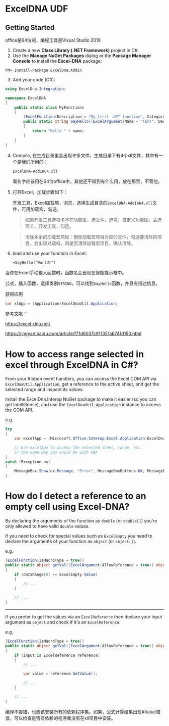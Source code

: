 # ExcelDNA UDF

## Getting Started

office是64位的，编程工具是Visual Studio 2019

1. Create a new **Class Library (.NET Framework)** project in C#.
2. Use the **Manage NuGet Packages** dialog or the **Package Manager Console** to install the **Excel-DNA** package:

```
PM> Install-Package ExcelDna.AddIn
```

3. Add your code (C#):

```C#
using ExcelDna.Integration;

namespace ExcelDNA
{
    public static class MyFunctions
    {
        [ExcelFunction(Description = "My first .NET function", Category = "STRING")]
        public static string SayHello([ExcelArgument(Name = "TEXT", Description = "text to split")] string name)
        {
            return "Hello " + name;
        }
    }
}
```

4. Compile, 在生成目录里会出现许多文件，生成目录下有4个xll文件，其中有一个是我们所用的：

   ```
   ExcelDNA-AddIn64.xll
   ```

   看名字应该用在64位office中。其他还不知到有什么用，放在那里，不管他。

5. 打开Excel，加载步骤如下：

   开发工具，Excel加载项，浏览，选择生成目录的`ExcelDNA-AddIn64.xll`文件，可用加载宏，勾选。
   
   > 如果开发工具选项卡不在功能区，选文件，选项，自定义功能区，主选项卡，开发工具，勾选。

   > 清除多余的加载宏项目：删除加载宏项目对应的文件，勾选要清除的项目，会出现对话框，问是否清除加载宏项目，确认清除。

6. load and use your function in Excel:

   ```
   =SayHello("World!")
   ```

当你在Excel手动输入函数时，函数名会出现在智能提示框中。

公式，插入函数，选择类别`STRING`，可以找到`SayHello`函数，并且有描述信息。



获得应用

```C#
var xlApp = (Application)ExcelDnaUtil.Application;
```



参考文献：

https://excel-dna.net/

https://jingyan.baidu.com/article/f71d6037c911351ab741d150.html



# How to access range selected in excel through ExcelDNA in C#?



From your Ribbon event handlers, you can access the Excel COM API via `ExcelDnaUtil.Application`, get a reference to the active sheet, and get the selected range and inspect its values.

Install the ExcelDna.Interop NuGet package to make it easier (so you can get IntelliSense), and use the `ExcelDnaUtil.Application` instance to access the COM API.

e.g.

```C#
try
{
    var excelApp = (Microsoft.Office.Interop.Excel.Application)ExcelDnaUtil.Application;

    // Use excelApp to access the selected sheet, range, etc.
    // the same way you would do with VBA
}
catch (Exception ex)
{
    MessageBox.Show(ex.Message, "Error", MessageBoxButtons.OK, MessageBoxIcon.Error);
}
```

# How do I detect a reference to an empty cell using Excel-DNA?

By declaring the arguments of the function as `double` (or `double[]`) you're only allowed to have valid `double` values.

If you need to check for special values such as `ExcelEmpty` you need to declare the arguments of your function as `object` (or `object[]`).

e.g.

```C#
[ExcelFunction(IsMacroType = true)]
public static object getVal([ExcelArgument(AllowReference = true)] object[] dataRange)
{
    if (dataRange[0] == ExcelEmpty.Value)
    {
        // ...
    }

    // ...
}
```

------

If you prefer to get the values via an `ExcelReference` then declare your input argument as `object` and check if it's an `ExcelReference`.

e.g.

```c#
[ExcelFunction(IsMacroType = true)]
public static object getVal([ExcelArgument(AllowReference = true)] object input)
{
    if (input is ExcelReference reference)
    {
        // ...

        var value = reference.GetValue();

        // ...
    }

    // ...
}
```



编译不报错，也应该安装所有的依赖程序集。如果，公式计算结果出现#Value错误，可以检查是否有依赖的程序集没有在xll项目中安装。